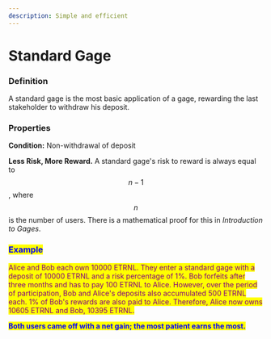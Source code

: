```yaml
---
description: Simple and efficient
---
```


# Standard Gage

### Definition

A standard gage is the most basic application of a gage, rewarding the last stakeholder to withdraw his deposit.

### Properties

**Condition:** Non-withdrawal of deposit

**Less Risk, More Reward.** A standard gage's risk to reward is always equal to $$n-1$$ , where $$n$$ is the number of users. There is a mathematical proof for this in _Introduction to Gages_.

### <mark style="color:blue;">**Example**</mark>

<mark style="color:purple;">Alice and Bob each own 10000 ETRNL. They enter a standard gage with a deposit of 10000 ETRNL and a risk percentage of 1%. Bob forfeits after three months and has to pay 100 ETRNL to Alice. However, over the period of participation, Bob and Alice's deposits also accumulated 500 ETRNL each. 1% of Bob's rewards are also paid to Alice. Therefore, Alice now owns 10605 ETRNL and Bob, 10395 ETRNL.</mark>

<mark style="color:blue;">**Both users came off with a net gain; the most patient earns the most.**</mark>

